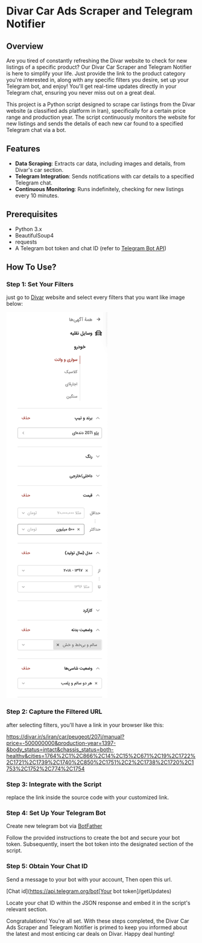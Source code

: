 # Divar Car Ads Scraper and Telegram Notifier

## Overview
Are you tired of constantly refreshing the Divar website to check for new listings of a specific product? Our Divar Car Scraper and Telegram Notifier is here to simplify your life. Just provide the link to the product category you're interested in, along with any specific filters you desire, set up your Telegram bot, and enjoy! You'll get real-time updates directly in your Telegram chat, ensuring you never miss out on a great deal.

This project is a Python script designed to scrape car listings from the Divar website (a classified ads platform in Iran), specifically for a certain price range and production year. The script continuously monitors the website for new listings and sends the details of each new car found to a specified Telegram chat via a bot.

## Features
- **Data Scraping**: Extracts car data, including images and details, from Divar's car section.
- **Telegram Integration**: Sends notifications with car details to a specified Telegram chat.
- **Continuous Monitoring**: Runs indefinitely, checking for new listings every 10 minutes.

## Prerequisites
- Python 3.x
- BeautifulSoup4
- requests
- A Telegram bot token and chat ID (refer to [Telegram Bot API](https://core.telegram.org/bots/api))

## How To Use?
### Step 1: Set Your Filters
just go to [Divar](https://divarir) website and select every filters that you want like image below:

![Alt text](image.png)

### Step 2: Capture the Filtered URL
 after selecting filters, you'll have a link in your browser like this:

https://divar.ir/s/iran/car/peugeot/207i/manual?price=-500000000&production-year=1397-&body_status=intact&chassis_status=both-healthy&cities=1764%2C1%2C866%2C14%2C15%2C671%2C19%2C1722%2C1721%2C1739%2C1740%2C850%2C1751%2C2%2C1738%2C1720%2C1753%2C1752%2C774%2C1754


### Step 3: Integrate with the Script
replace the link inside the source code with your customized link.

### Step 4: Set Up Your Telegram Bot
Create new telegram bot via [BotFather](https://t.me/botfather)

Follow the provided instructions to create the bot and secure your bot token. Subsequently, insert the bot token into the designated section of the script.

### Step 5: Obtain Your Chat ID
Send a message to your bot with your account, Then open this url.

[Chat id](https://api.telegram.org/bot[Your bot token]/getUpdates)

Locate your chat ID within the JSON response and embed it in the script's relevant section.

Congratulations! You're all set. With these steps completed, the Divar Car Ads Scraper and Telegram Notifier is primed to keep you informed about the latest and most enticing car deals on Divar. Happy deal hunting!